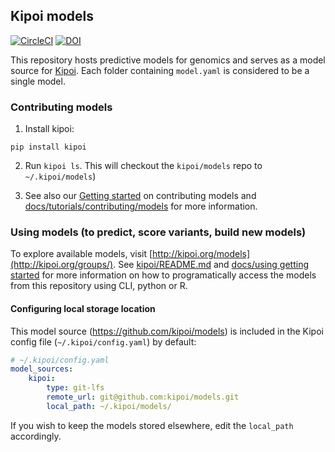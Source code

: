 ## Kipoi models

[![CircleCI](https://circleci.com/gh/kipoi/models.svg?style=svg&circle-token=ee92a92acb288e17399660e66603f700737e7382)](https://circleci.com/gh/kipoi/models) [![DOI](https://zenodo.org/badge/103403966.svg)](https://zenodo.org/badge/latestdoi/103403966)

This repository hosts predictive models for genomics and serves as a model source for [Kipoi](https://github.com/kipoi/kipoi). Each folder containing `model.yaml` is considered to be a single model.

### Contributing models

1. Install kipoi:
```shell
pip install kipoi
```

2. Run `kipoi ls`. This will checkout the `kipoi/models` repo to `~/.kipoi/models`)


3. See also our [Getting started](https://kipoi.org/docs/contributing/01_Getting_started/) on contributing models and [docs/tutorials/contributing/models](https://kipoi.org/docs/tutorials/contributing_models/) for more information.

### Using models (to predict, score variants, build new models)

To explore available models, visit [http://kipoi.org/models](http://kipoi.org/groups/). See [kipoi/README.md](https://github.com/kipoi/kipoi) and [docs/using getting started](http://kipoi.org/docs/using/01_Getting_started/) for more information on how to programatically access the models from this repository using CLI, python or R.

#### Configuring local storage location

This model source (https://github.com/kipoi/models) is included in the Kipoi config file (`~/.kipoi/config.yaml`) by default:

```yaml
# ~/.kipoi/config.yaml
model_sources:
    kipoi:
        type: git-lfs
        remote_url: git@github.com:kipoi/models.git
        local_path: ~/.kipoi/models/
```

If you wish to keep the models stored elsewhere, edit the `local_path` accordingly.
